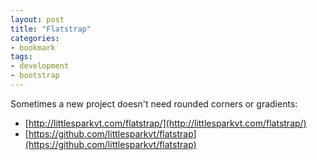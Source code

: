 ```yaml
---
layout: post
title: "Flatstrap"
categories:
- bookmark
tags:
- development
- bootstrap
---
```

Sometimes a new project doesn't need rounded corners or gradients:
* [http://littlesparkvt.com/flatstrap/](http://littlesparkvt.com/flatstrap/)
* [https://github.com/littlesparkvt/flatstrap](https://github.com/littlesparkvt/flatstrap)
